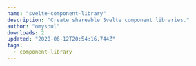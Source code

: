 ```yaml
---
name: "svelte-component-library"
description: "Create shareable Svelte component libraries."
author: "omysoul"
downloads: 2
updated: "2020-06-12T20:54:16.744Z"
tags: 
  - component-library
---
```

